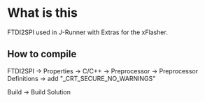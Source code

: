 # What is this

FTDI2SPI used in J-Runner with Extras for the xFlasher.

## How to compile
FTDI2SPI -> Properties -> C/C++ -> Preprocessor -> Preprocessor Definitions -> add "_CRT_SECURE_NO_WARNINGS"

Build -> Build Solution

